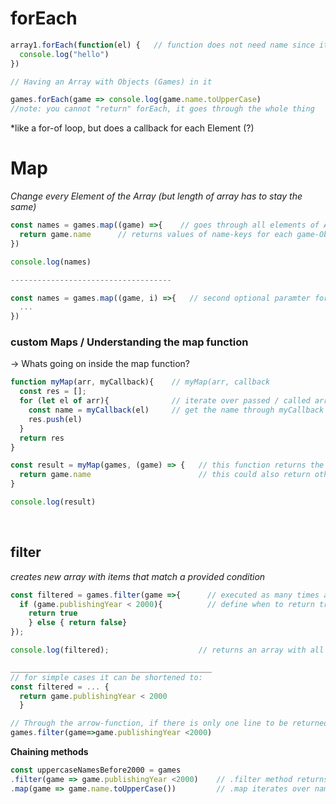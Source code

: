 # forEach
```javascript
array1.forEach(function(el) {   // function does not need name since its only called here
  console.log("hello")
})
```

```javascript
// Having an Array with Objects (Games) in it

games.forEach(game => console.log(game.name.toUpperCase)
//note: you cannot "return" forEach, it goes through the whole thing
```
*like a for-of loop, but does a callback for each Element (?)

# Map
*Change every Element of the Array (but length of array has to stay the same)*

```javascript
const names = games.map((game) =>{    // goes through all elements of Array and does something with them, puts the result in the place of the old Arrayitem but in a new Array
  return game.name      // returns values of name-keys for each game-Object in the array
})

console.log(names)

------------------------------------

const names = games.map((game, i) =>{   // second optional paramter for index [could also include 3rd parameter for the array itself] -> refer to mdn documentation 
  ...
})
```

### custom Maps / Understanding the map function
-> Whats going on inside the map function?
```javascript
function myMap(arr, myCallback){    // myMap(arr, callback
  const res = [];
  for (let el of arr){              // iterate over passed / called array and puts it into "res"
    const name = myCallback(el)     // get the name through myCallback (= myM
    res.push(el)            
  }
  return res
}

const result = myMap(games, (game) => {   // this function returns the name of a passed object
  return game.name                        // this could also return other values, e.g. return "game.name[0]" 
}

console.log(result)
```

<br>

## filter

*creates new array with items that match a provided condition*

```js
const filtered = games.filter(game =>{      // executed as many times as item in array
  if (game.publishingYear < 2000){          // define when to return true and when false
    return true
    } else { return false}
});

console.log(filtered);                    // returns an array with all games released before 2000

_____________________________________________
// for simple cases it can be shortened to:
const filtered = ... {
  return game.publishingYear < 2000
  }

// Through the arrow-function, if there is only one line to be returned, it can be shortened even more
games.filter(game=>game.publishingYear <2000)
```

**Chaining methods**
```js
const uppercaseNamesBefore2000 = games
.filter(game => game.publishingYear <2000)    // .filter method returns a filtered array
.map(game => game.name.toUpperCase())         // .map iterates over names of newly created array items and transforms them to uppercase
```



